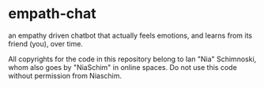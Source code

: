 # empath-chat
an empathy driven chatbot that actually feels emotions, and learns from its friend (you), over time.

All copyrights for the code in this repository belong to Ian "Nia" Schimnoski, whom also goes by "NiaSchim" in online spaces.
Do not use this code without permission from Niaschim.
